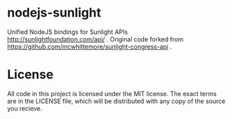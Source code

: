 nodejs-sunlight
===============

Unified NodeJS bindings for Sunlight APIs http://sunlightfoundation.com/api/ . Original code forked from https://github.com/mcwhittemore/sunlight-congress-api .

License
===============

All code in this project is licensed under the MIT license. The exact terms are in the LICENSE file, which will be distributed with any copy of the source you recieve.

